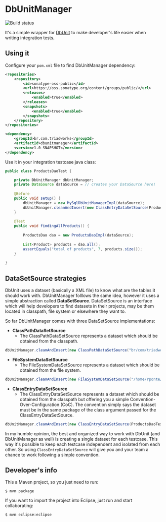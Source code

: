 DbUnitManager
=============

![Build status](https://api.travis-ci.org/rponte/dbunitmanager.png)

It's a simple wrapper for [DbUnit](http://www.dbunit.org/) to make developer's life easier when writing integration tests.

Using it
--------

Configure your `pom.xml` file to find DbUnitManager dependency:
```XML
<repositories>
	<repository>
    	<id>sonatype-oss-public</id>
        <url>https://oss.sonatype.org/content/groups/public/</url>
    	<releases>
    		<enabled>true</enabled>
    	</releases>
    	<snapshots>
    		<enabled>true</enabled>
		</snapshots>
	</repository>		
</repositories>  

<dependency>
	<groupId>br.com.triadworks</groupId>
  	<artifactId>dbunitmanager</artifactId>
  	<version>1.0-SNAPSHOT</version>
</dependency>
```

Use it in your integration testcase java class:
```java
public class ProductsDaoTest {

	private DbUnitManager dbUnitManager;
	private DataSource dataSource = // creates your DataSource here!
	
	@Before
	public void setup() {
		dbUnitManager = new MySqlDbUnitManagerImpl(dataSource);
		dbUnitManager.cleanAndInsert(new ClassEntryDataSetSource(ProductsDaoTest.class));
	}
	
	@Test
	public void findingAllProducts() {
		
		ProductsDao dao = new ProductsDaoImpl(dataSource);
		
		List<Product> products = dao.all();
		assertEquals("total of products", 7, products.size());
	}
	
}
```

DataSetSource strategies
------------------------

DbUnit uses a dataset (basically a XML file) to know what are the tables it should work with. DbUnitManager folllows the same idea, however it uses a simple abstraction called **DataSetSource**. DataSetSource is an interface which will help developers to find datasets in their projects, may be them located in classpath, file system or elsewhere they want to.

So far DbUnitManager comes with three DataSetSource implementations:

* **ClassPathDataSetSource**
	- The ClassPathDataSetSource represents a dataset which should be obtained from the classpath.

```java
dbUnitManager.cleanAndInsert(new ClassPathDataSetSource("br/com/triadworks/xmls/Products.xml"));
```

* **FileSystemDataSetSource**
	- The FileSystemDataSetSource represents a dataset which should be obtained from the file system.

```java
dbUnitManager.cleanAndInsert(new FileSystemDataSetSource("/home/rponte/Products.xml"));
```

* **ClassEntryDataSetSource**
	- The ClassEntryDataSetSource represents a dataset which should be obtained from the classpath but offering you a simple Convention-Over-Configuration (CoC). The convention simply says the dataset must be in the same package of the class argument passed for the ClassEntryDataSetSource.

```java
dbUnitManager.cleanAndInsert(new ClassEntryDataSetSource(ProductsDaoTest.class));
```

In my humble opinion, the best and organized way to work with DbUnit (and DbUnitManager as well) is creating a single dataset for each testcase. This way it's possible to keep each testcase independent and isolated from each other. So using `ClassEntryDataSetSource` will give you and your team a chance to work following a simple convention.

Developer's info
----------------

This a Maven project, so you just need to run:
```SH
$ mvn package
```
If you want to import the project into Eclipse, just run and start collaborating:
```SH
$ mvn eclipse:eclipse
```






